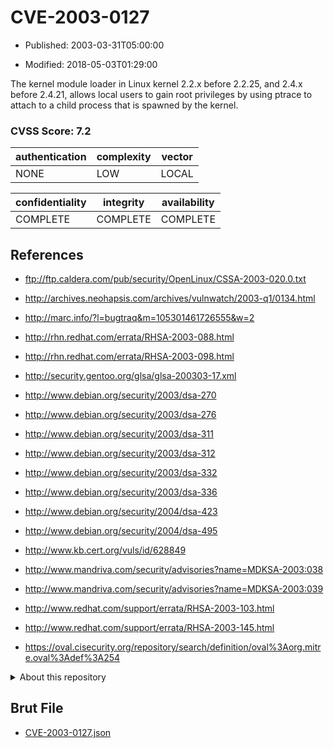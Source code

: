 # CVE-2003-0127

- Published: 2003-03-31T05:00:00

- Modified: 2018-05-03T01:29:00

The kernel module loader in Linux kernel 2.2.x before 2.2.25, and 2.4.x before 2.4.21, allows local users to gain root privileges by using ptrace to attach to a child process that is spawned by the kernel.

### CVSS Score: **7.2**

| authentication | complexity | vector |
| --- | --- | --- |
| NONE | LOW | LOCAL |

| confidentiality | integrity | availability |
| --- | --- | --- |
| COMPLETE | COMPLETE | COMPLETE |

## References

* ftp://ftp.caldera.com/pub/security/OpenLinux/CSSA-2003-020.0.txt

* http://archives.neohapsis.com/archives/vulnwatch/2003-q1/0134.html

* http://marc.info/?l=bugtraq&m=105301461726555&w=2

* http://rhn.redhat.com/errata/RHSA-2003-088.html

* http://rhn.redhat.com/errata/RHSA-2003-098.html

* http://security.gentoo.org/glsa/glsa-200303-17.xml

* http://www.debian.org/security/2003/dsa-270

* http://www.debian.org/security/2003/dsa-276

* http://www.debian.org/security/2003/dsa-311

* http://www.debian.org/security/2003/dsa-312

* http://www.debian.org/security/2003/dsa-332

* http://www.debian.org/security/2003/dsa-336

* http://www.debian.org/security/2004/dsa-423

* http://www.debian.org/security/2004/dsa-495

* http://www.kb.cert.org/vuls/id/628849

* http://www.mandriva.com/security/advisories?name=MDKSA-2003:038

* http://www.mandriva.com/security/advisories?name=MDKSA-2003:039

* http://www.redhat.com/support/errata/RHSA-2003-103.html

* http://www.redhat.com/support/errata/RHSA-2003-145.html

* https://oval.cisecurity.org/repository/search/definition/oval%3Aorg.mitre.oval%3Adef%3A254

<details>
<summary>About this repository</summary> 

  This repository is part of the project [Live Hack CVE](https://github.com/Live-Hack-CVE). Main website can be found [www.live-hack.org](https://www.live-hack.org) 
  
  Made by [Sn0wAlice](https://github.com/Sn0wAlice) for the people that care about security and need to have a feed of the latest CVEs. Hope you enjoy it, don't forget to star the repo and follow me on [Twitter](https://twitter.com/Sn0wAlice) and [Github](https://github.com/Sn0wAlice). And that is my [personnal website](https://www.alice-snow.me/)

  - [Home Page](https://github.com/Live-Hack-CVE)
  - [Framework](https://github.com/Live-Hack-CVE/cve-framework)
  - [CVE database](https://github.com/Live-Hack-CVE/full_database)
  - [Changelog](https://github.com/Live-Hack-CVE/Changelog)
</details>

## Brut File

* [CVE-2003-0127.json](https://raw.githubusercontent.com/Live-Hack-CVE/full_database/main/cves/2003/CVE-2003-0127.json)

